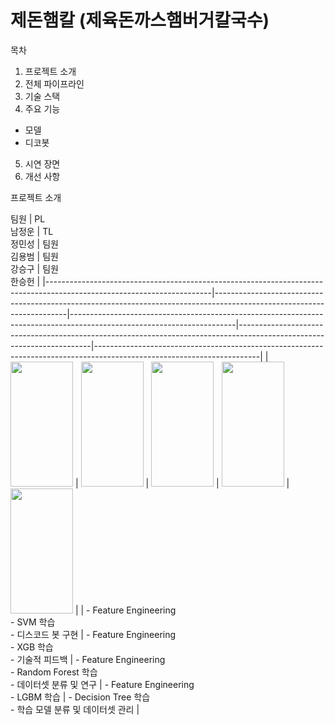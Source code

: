 제돈햄칼 (제육돈까스햄버거칼국수)
==================================
목차
1. 프로젝트 소개
2. 전체 파이프라인
3. 기술 스택
4. 주요 기능
   
  - 모델
  - 디코봇
    
5. 시연 장면
6. 개선 사항

프로젝트 소개

팀원
| PL<br>남정운                                                                                                          | TL<br>정민성                                                                                                          | 팀원<br>김용범                                                                                                        | 팀원<br>강승구                                                                                                        | 팀원<br>한승헌                                                                                                        |
|-----------------------------------------------------------------------------------------------------------------------|-----------------------------------------------------------------------------------------------------------------------|-----------------------------------------------------------------------------------------------------------------------|-----------------------------------------------------------------------------------------------------------------------|-----------------------------------------------------------------------------------------------------------------------|
| <img src="https://github.com/user-attachments/assets/17984ec1-4d16-427e-89ed-ca4e42478b62" width="100" height="200"/> | <img src="https://github.com/user-attachments/assets/020342da-9da4-45cf-a756-44d3f102d723" width="100" height="200"/> | <img src="https://github.com/user-attachments/assets/9fe7ca3b-eeb5-4984-b063-34545cdf2456" width="100" height="200"/> | <img src="https://github.com/user-attachments/assets/a5e88cbb-4696-461f-978f-edf95d58d054" width="100" height="200"/> | <img src="https://github.com/user-attachments/assets/0588dae5-edca-45d4-a85f-e4c8428e640c" width="100" height="200"/> |
| - Feature Engineering<br>- SVM 학습<br>- 디스코드 봇 구현                                                             | - Feature Engineering<br>- XGB 학습<br>- 기술적 피드백                                                                | - Feature Engineering<br>- Random Forest 학습<br>- 데이터셋 분류 및 연구                                              | - Feature Engineering<br>- LGBM 학습                                                                                  | - Decision Tree 학습<br>- 학습 모델 분류 및 데이터셋 관리                                                             |
